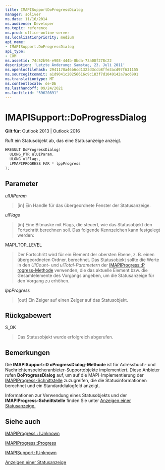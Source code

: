```yaml
---
title: IMAPISupportDoProgressDialog
manager: soliver
ms.date: 11/16/2014
ms.audience: Developer
ms.topic: reference
ms.prod: office-online-server
ms.localizationpriority: medium
api_name:
- IMAPISupport.DoProgressDialog
api_type:
- COM
ms.assetid: 74c52b96-e903-444b-8bda-73a08f278c22
description: 'Letzte Änderung: Samstag, 23. Juli 2011'
ms.openlocfilehash: 2941178a46b6cd1323d3ccb8ffe3acd97f631155
ms.sourcegitcommit: a1d9041c20256616c9c183f7d1049142a7ac6991
ms.translationtype: MT
ms.contentlocale: de-DE
ms.lasthandoff: 09/24/2021
ms.locfileid: "59620891"
---
```

# <a name="imapisupportdoprogressdialog"></a>IMAPISupport::DoProgressDialog

  
  
**Gilt für**: Outlook 2013 | Outlook 2016 
  
Ruft ein Statusobjekt ab, das eine Statusanzeige anzeigt.
  
```cpp
HRESULT DoProgressDialog(
  ULONG_PTR ulUIParam,
  ULONG ulFlags,
  LPMAPIPROGRESS FAR * lppProgress
);
```

## <a name="parameters"></a>Parameter

 _ulUIParam_
  
> [in] Ein Handle für das übergeordnete Fenster der Statusanzeige.
    
 _ulFlags_
  
> [in] Eine Bitmaske mit Flags, die steuert, wie das Statusobjekt den Fortschritt berechnen soll. Das folgende Kennzeichen kann festgelegt werden:
    
MAPI_TOP_LEVEL 
  
> Der Fortschritt wird für ein Element der obersten Ebene, z. B. einen übergeordneten Ordner, berechnet. Das Statusobjekt sollte die Werte in den _UlCount-_ und _ulTotal-Parametern_ der [IMAPIProgress::P rogress-Methode](imapiprogress-progress.md) verwenden, die das aktuelle Element bzw. die Gesamtelemente des Vorgangs angeben, um die Statusanzeige für den Vorgang zu erhöhen. 
    
 _lppProgress_
  
> [out] Ein Zeiger auf einen Zeiger auf das Statusobjekt.
    
## <a name="return-value"></a>Rückgabewert

S_OK 
  
> Das Statusobjekt wurde erfolgreich abgerufen.
    
## <a name="remarks"></a>Bemerkungen

Die **IMAPISupport::D oProgressDialog-Methode** ist für Adressbuch- und Nachrichtenspeicheranbieter-Supportobjekte implementiert. Diese Anbieter rufen **DoProgressDialog** auf, um auf die MAPI-Implementierung der [IMAPIProgress-Schnittstelle](imapiprogressiunknown.md) zuzugreifen, die die Statusinformationen berechnet und ein Standarddialogfeld anzeigt. 
  
Informationen zur Verwendung eines Statusobjekts und der **IMAPIProgress-Schnittstelle** finden Sie unter [Anzeigen einer Statusanzeige.](how-to-display-a-progress-indicator.md)
  
## <a name="see-also"></a>Siehe auch



[IMAPIProgress : IUnknown](imapiprogressiunknown.md)
  
[IMAPIProgress::Progress](imapiprogress-progress.md)
  
[IMAPISupport: IUnknown](imapisupportiunknown.md)


[Anzeigen einer Statusanzeige](how-to-display-a-progress-indicator.md)

